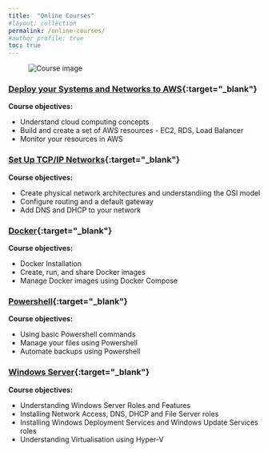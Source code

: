 ```yaml
---
title:  "Online Courses"
#layout: collection
permalink: /online-courses/
#author_profile: true
toc: true
---
```


<figure>
  <img src="{{ '/assets/images/Course_Image.png' | relative_url }}" alt="Course image">
</figure>

### [Deploy your Systems and Networks to AWS](https://openclassrooms.com/en/courses/7418381-deploy-your-systems-and-networks-in-the-cloud-with-aws){:target="_blank"}

**Course objectives:**
- Understand cloud computing concepts
- Build and create a set of AWS resources - EC2, RDS, Load Balancer
- Monitor your resources in AWS


### [Set Up TCP/IP Networks](https://openclassrooms.com/en/courses/7414131-set-up-tcp-ip-networks){:target="_blank"}

**Course objectives:**

- Create physical network architectures and understandiing the OSI model
- Configure routing and a default gateway
- Add DNS and DHCP to your network

### [Docker](https://openclassrooms.com/en/courses/7905646-optimize-your-deployment-with-docker-containers){:target="_blank"}

**Course objectives:**

- Docker Installation
- Create, run, and share Docker images
- Manage Docker images using Docker Compose

### [Powershell](https://openclassrooms.com/en/courses/7805656-schedule-your-tasks-with-powershell-scripts-on-windows-server){:target="_blank"}

**Course objectives:**

- Using basic Powershell commands
- Manage your files using Powershell
- Automate backups using Powershell

### [Windows Server](https://openclassrooms.com/en/courses/7710301-manage-windows-server){:target="_blank"}

**Course objectives:**

- Understanding Windows Server Roles and Features
- Installing Network Access, DNS, DHCP and File Server roles
- Installing Windows Deployment Services and Windows Update Services roles
- Understanding Virtualisation using Hyper-V
